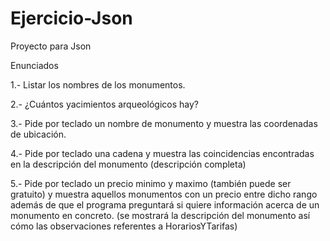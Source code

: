 # Ejercicio-Json
Proyecto para Json

Enunciados

1.- Listar los nombres de los monumentos.

2.- ¿Cuántos yacimientos arqueológicos hay?

3.- Pide por teclado un nombre de monumento y muestra las coordenadas de ubicación.

4.- Pide por teclado una cadena y muestra las coincidencias encontradas en la descripción del monumento (descripción completa)

5.- Pide por teclado un precio minimo y maximo (también puede ser gratuito) y muestra aquellos monumentos con un precio entre dicho rango además de que el programa preguntará si quiere información acerca de un monumento en concreto. (se mostrará la descripción del monumento así cómo las observaciones referentes a HorariosYTarifas)
